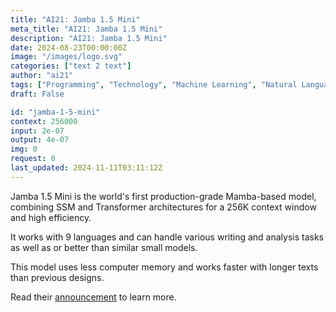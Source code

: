 ```yaml
---
title: "AI21: Jamba 1.5 Mini"
meta_title: "AI21: Jamba 1.5 Mini"
description: "AI21: Jamba 1.5 Mini"
date: 2024-08-23T00:00:00Z
image: "/images/logo.svg"
categories: ["text 2 text"]
author: "ai21"
tags: ["Programming", "Technology", "Machine Learning", "Natural Language Processing", "Data Science"]
draft: False

id: "jamba-1-5-mini"
context: 256000
input: 2e-07
output: 4e-07
img: 0
request: 0
last_updated: 2024-11-11T03:11:12Z
---
```


Jamba 1.5 Mini is the world's first production-grade Mamba-based model, combining SSM and Transformer architectures for a 256K context window and high efficiency.

It works with 9 languages and can handle various writing and analysis tasks as well as or better than similar small models.

This model uses less computer memory and works faster with longer texts than previous designs.

Read their [announcement](https://www.ai21.com/blog/announcing-jamba-model-family) to learn more.

